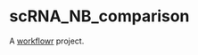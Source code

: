 # scRNA_NB_comparison

A [workflowr][] project.

[workflowr]: https://github.com/jdblischak/workflowr
